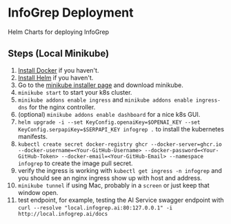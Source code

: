 # InfoGrep Deployment

Helm Charts for deploying InfoGrep

## Steps (Local Minikube)

1. [Install Docker](https://docker.com) if you haven't.
2. [Install Helm](https://helm.sh/docs/intro/install/) if you haven't.
3. Go to the [minikube installer page](https://minikube.sigs.k8s.io/docs/start/?arch=%2Fmacos%2Farm64%2Fstable%2Fbinary+download) and download minikube.
4. `minikube start` to start your k8s cluster.
5. `minikube addons enable ingress` and `minikube addons enable ingress-dns` for the nginx controller.
6. (optional) `minikube addons enable dashboard` for a nice k8s GUI.
7. `helm upgrade -i --set KeyConfig.openaiKey=$OPENAI_KEY --set KeyConfig.serpapiKey=$SERPAPI_KEY infogrep .` to install the kubernetes manifests.
8. `kubectl create secret docker-registry ghcr --docker-server=ghcr.io --docker-username=<Your-GitHub-Username> --docker-password=<Your-GitHub-Token> --docker-email=<Your-GitHub-Email> --namespace infogrep` to create the image pull secret.
9. verify the ingress is working with `kubectl get ingress -n infogrep` and you should see an nginx ingress show up with host and address.
10. `minikube tunnel` if using Mac, probably in a `screen` or just keep that window open.
11. test endpoint, for example, testing the AI Service swagger endpoint with `curl --resolve "local.infogrep.ai:80:127.0.0.1" -i http://local.infogrep.ai/docs`
